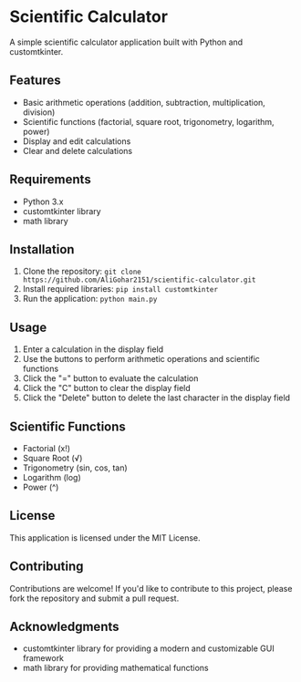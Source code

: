 # Scientific Calculator

A simple scientific calculator application built with Python and customtkinter.

## Features

* Basic arithmetic operations (addition, subtraction, multiplication, division)
* Scientific functions (factorial, square root, trigonometry, logarithm, power)
* Display and edit calculations
* Clear and delete calculations

## Requirements

* Python 3.x
* customtkinter library
* math library

## Installation

1. Clone the repository: `git clone https://github.com/AliGohar2151/scientific-calculator.git`
2. Install required libraries: `pip install customtkinter`
3. Run the application: `python main.py`

## Usage

1. Enter a calculation in the display field
2. Use the buttons to perform arithmetic operations and scientific functions
3. Click the "=" button to evaluate the calculation
4. Click the "C" button to clear the display field
5. Click the "Delete" button to delete the last character in the display field

## Scientific Functions

* Factorial (x!)
* Square Root (√)
* Trigonometry (sin, cos, tan)
* Logarithm (log)
* Power (^)

## License

This application is licensed under the MIT License.

## Contributing

Contributions are welcome! If you'd like to contribute to this project, please fork the repository and submit a pull request.

## Acknowledgments

* customtkinter library for providing a modern and customizable GUI framework
* math library for providing mathematical functions
